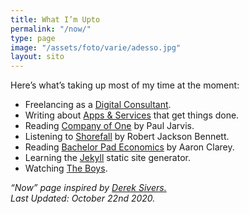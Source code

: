 ```yaml
---
title: What I’m Upto
permalink: "/now/"
type: page
image: "/assets/foto/varie/adesso.jpg"
layout: sito
---
```


Here’s what’s taking up most of my time at the moment:

- Freelancing as a [Digital Consultant][1].
- Writing about [Apps & Services][2] that get things done.
- Reading [Company of One][3] by Paul Jarvis.
- Listening to [Shorefall][4] by Robert Jackson Bennett.
- Reading [Bachelor Pad Economics][5] by Aaron Clarey.
- Learning the [Jekyll][6] static site generator.
- Watching [The Boys][7].


*“Now” page inspired by [Derek Sivers.][0]*
<br>
*Last Updated: October 22nd 2020.*

[0]: https://sivers.org/nowff
[1]: /studio/
[2]: /articles/
[3]: https://ofone.co
[4]: https://www.goodreads.com/book/show/45309582-shorefall
[5]: https://www.goodreads.com/book/show/20442872-bachelor-pad-economics
[6]: https://jekyllrb.com
[7]: https://www.imdb.com/title/tt1190634/
